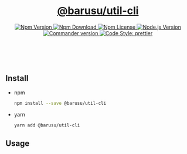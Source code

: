 <header>
  <h1 align="center">
    <a href="https://github.com/guanghechen/barusu/tree/main/utils/cli#readme">@barusu/util-cli</a>
  </h1>
  <div align="center">
    <a href="https://www.npmjs.com/package/@barusu/util-cli">
      <img
        alt="Npm Version"
        src="https://img.shields.io/npm/v/@barusu/util-cli.svg"
      />
    </a>
    <a href="https://www.npmjs.com/package/@barusu/util-cli">
      <img
        alt="Npm Download"
        src="https://img.shields.io/npm/dm/@barusu/util-cli.svg"
      />
    </a>
    <a href="https://www.npmjs.com/package/@barusu/util-cli">
      <img
        alt="Npm License"
        src="https://img.shields.io/npm/l/@barusu/util-cli.svg"
      />
    </a>
    <a href="https://github.com/nodejs/node">
      <img
        alt="Node.js Version"
        src="https://img.shields.io/node/v/@barusu/util-cli"
      />
    </a>
    <a href="https://github.com/tj/commander.js/">
      <img
        alt="Commander version"
        src="https://img.shields.io/npm/dependency-version/@barusu/util-cli/peer/commander"
      />
    </a>
    <a href="https://github.com/prettier/prettier">
      <img
        alt="Code Style: prettier"
        src="https://img.shields.io/badge/code_style-prettier-ff69b4.svg?style=flat-square"
      />
    </a>
  </div>
</header>
<br/>


## Install

* npm

  ```bash
  npm install --save @barusu/util-cli
  ```

* yarn

  ```bash
  yarn add @barusu/util-cli
  ```

## Usage


[homepage]: https://github.com/guanghechen/barusu/tree/main/utils/cli#readme
